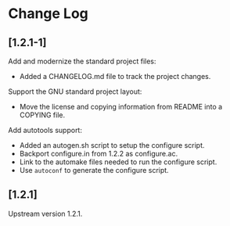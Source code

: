# Change Log

## [1.2.1-1]

Add and modernize the standard project files:

  * Added a CHANGELOG.md file to track the project changes.

Support the GNU standard project layout:

  * Move the license and copying information from README into a COPYING file.

Add autotools support:

  * Added an autogen.sh script to setup the configure script.
  * Backport configure.in from 1.2.2 as configure.ac.
  * Link to the automake files needed to run the configure script.
  * Use `autoconf` to generate the configure script.

## [1.2.1]

Upstream version 1.2.1.
